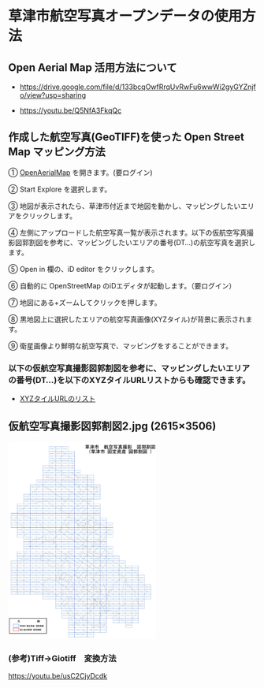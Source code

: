 # 草津市航空写真オープンデータの使用方法


## Open Aerial Map 活用方法について

* https://drive.google.com/file/d/133bcqOwfRrqUvRwFu6wwWi2gyGYZnjfo/view?usp=sharing

* https://youtu.be/Q5NfA3FkqQc 

## 作成した航空写真(GeoTIFF)を使った Open Street Map マッピング方法

① [OpenAerialMap](https://openaerialmap.org/) を開きます。(要ログイン)

② Start Explore を選択します。

③ 地図が表示されたら、草津市付近まで地図を動かし、マッピングしたいエリアをクリックします。

④ 左側にアップロードした航空写真一覧が表示されます。以下の仮航空写真撮影図郭割図を参考に、マッピングしたいエリアの番号(DT…)の航空写真を選択します。

⑤ Open in 欄の、iD editor をクリックします。

⑥ 自動的に OpenStreetMap のiDエディタが起動します。（要ログイン）

⑦ 地図にある+ズームしてクリックを押します。

⑧ 黒地図上に選択したエリアの航空写真画像(XYZタイル)が背景に表示されます。

⑨ 衛星画像より鮮明な航空写真で、マッピングをすることができます。



### 以下の仮航空写真撮影図郭割図を参考に、マッピングしたいエリアの番号(DT…)を以下のXYZタイルURLリストからも確認できます。
* [XYZタイルURLのリスト](https://docs.google.com/spreadsheets/d/1f9-mlXkaxld9TZroGTvkc4dBFSnolbSo1ffRgwdGz9k/edit?usp=sharing)

## 仮航空写真撮影図郭割図2.jpg (2615×3506)
<img  src="https://github.com/furuhashilab/oam4kusatsu/blob/master/data/%E4%BB%AE%E8%88%AA%E7%A9%BA%E5%86%99%E7%9C%9F%E6%92%AE%E5%BD%B1%E5%9B%B3%E9%83%AD%E5%89%B2%E5%9B%B32.jpg?raw=true" width="300">

### (参考)Tiff→Giotiff　変換方法
https://youtu.be/usC2CjyDcdk
